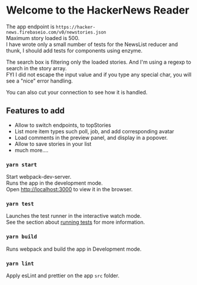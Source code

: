 # Welcome to the HackerNews Reader

The app endpoint is `https://hacker-news.firebaseio.com/v0/newstories.json` <br />
Maximum story loaded is 500. <br />
I have wrote only a small number of tests for the NewsList reducer and thunk, I should add tests for components using enzyme.

The search box is filtering only the loaded stories. And I'm using a regexp to search in the story array.  
FYI I did not escape the input value and if you type any special char, you will see a "nice" error handling.

You can also cut your connection to see how it is handled.

## Features to add
- Allow to switch endpoints, to topStories
- List more item types such poll, job, and add corresponding avatar
- Load comments in the preview panel, and display in a popover.
- Allow to save stories in your list
- much more....

### `yarn start`

Start webpack-dev-server.
<br />
Runs the app in the development mode.<br />
Open [http://localhost:3000](http://localhost:3000) to view it in the browser.

### `yarn test`

Launches the test runner in the interactive watch mode.<br />
See the section about [running tests](https://facebook.github.io/create-react-app/docs/running-tests) for more information.

### `yarn build`

Runs webpack and build the app in Development mode.

### `yarn lint`

Apply esLint and prettier on the app `src` folder.
